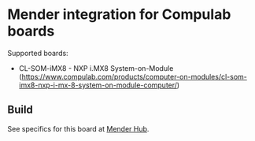 # Mender integration for Compulab boards

Supported boards:

 - CL-SOM-iMX8 - NXP i.MX8 System-on-Module (https://www.compulab.com/products/computer-on-modules/cl-som-imx8-nxp-i-mx-8-system-on-module-computer/)

## Build

See specifics for this board at [Mender Hub](https://hub.mender.io/t/compulab-cl-som-imx8/416).
